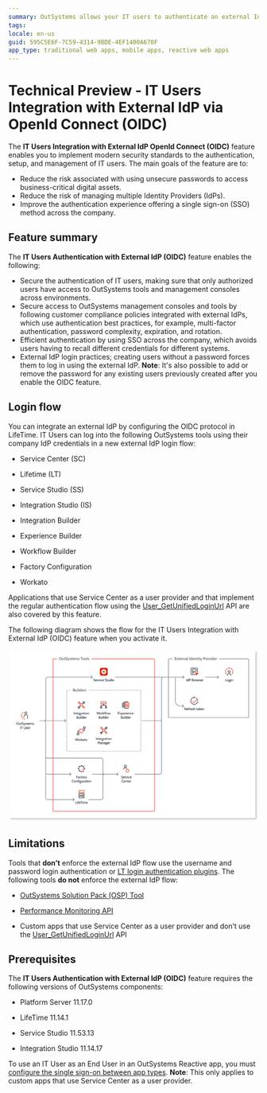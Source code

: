 ```yaml
---
summary: OutSystems allows your IT users to authenticate an external IdP via OpenID Connect.
tags:
locale: en-us
guid: 595C5E6F-7C59-4314-9BDE-4EF1400A670F
app_type: traditional web apps, mobile apps, reactive web apps
---
```


# Technical Preview - IT Users Integration with External IdP via OpenId Connect (OIDC)

The **IT Users Integration with External IdP OpenId Connect (OIDC)** feature enables you to implement modern security standards to the authentication, setup, and management of IT users. The main goals of the feature are to:
* Reduce the risk associated with using unsecure passwords to access business-critical digital assets.
* Reduce the risk of managing multiple Identity Providers (IdPs). 
* Improve the authentication experience offering a single sign-on (SSO) method across the company.


## Feature summary 

The **IT Users Authentication with External IdP (OIDC)** feature enables the following:

* Secure the authentication of IT users, making sure that only authorized users have access to OutSystems tools and management consoles across environments.
* Secure access to OutSystems management consoles and tools by following customer compliance policies integrated with external IdPs, which use authentication best practices, for example, multi-factor authentication, password complexity, expiration, and rotation.
* Efficient authentication by using SSO across the company, which avoids users having to recall different credentials for different systems.
* External IdP login practices; creating users without a password forces them to log in using the external IdP. **Note**: It's also possible to add or remove the password for any existing users previously created after you enable the OIDC feature.

## Login flow 

You can integrate an external IdP by configuring the OIDC protocol in LifeTime. IT Users can log into the following OutSystems tools using their company IdP credentials in a new external IdP login flow: 

* Service Center (SC)

* Lifetime (LT)

* Service Studio (SS)

* Integration Studio (IS)

* Integration Builder

* Experience Builder

* Workflow Builder

* Factory Configuration 

* Workato

Applications that use Service Center as a user provider and that implement the regular authentication flow using the [User_GetUnifiedLoginUrl](https://success.outsystems.com/Documentation/11/Reference/OutSystems_APIs/Users_API#User_GetUnifiedLoginUrl) API are also covered by this feature.

The following diagram shows the flow for the IT Users Integration with External IdP (OIDC) feature when you activate it.

![External IdP flow](images/add-filename-diag.png)

## Limitations

Tools that **don’t** enforce the external IdP flow use the username and password login authentication or [LT login authentication plugins](../use-an-external-authentication-provider.md). The following tools **do not** enforce the external IdP flow:

* [OutSystems Solution Pack (OSP) Tool](../../../setup-maintain/setup/unattended-install/osp-tool-ref.md) 

* [Performance Monitoring API](../../../ref/apis/performancemonitoring-api.md)

* Custom apps that use Service Center as a user provider and don’t use the [User_GetUnifiedLoginUrl](https://success.outsystems.com/Documentation/11/Reference/OutSystems_APIs/Users_API#User_GetUnifiedLoginUrl) API

## Prerequisites

The **IT Users Authentication with External IdP (OIDC)** feature requires the following versions of OutSystems components:

* Platform Server 11.17.0 

* LifeTime 11.14.1

* Service Studio 11.53.13

* Integration Studio 11.14.17

To use an IT User as an End User in an OutSystems Reactive app, you must [configure the single sign-on between app types](../configure-authentication.md). **Note**: This only applies to custom apps that use Service Center as a user provider. 
